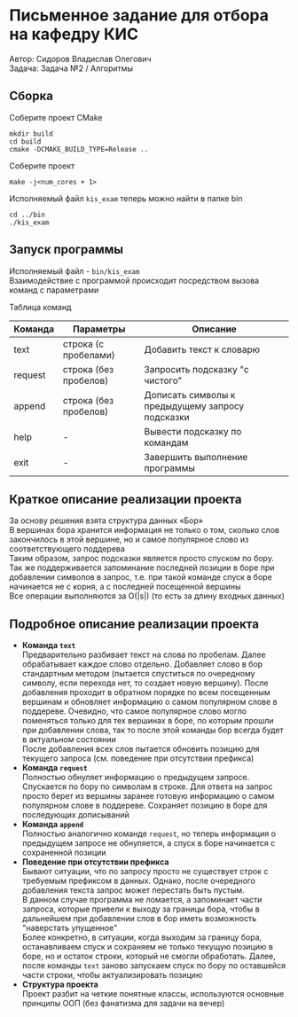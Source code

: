 # Письменное задание для отбора на кафедру КИС

Автор: Сидоров Владислав Олегович\
Задача: Задача №2 / Алгоритмы

## Сборка
Соберите проект CMake
```shell
mkdir build
cd build
cmake -DCMAKE_BUILD_TYPE=Release ..
```

Соберите проект
```shell
make -j<num_cores + 1>
```

Исполняемый файл `kis_exam` теперь можно найти в папке bin
```shell
cd ../bin
./kis_exam
```

## Запуск программы
Исполняемый файл - `bin/kis_exam`\
Взаимодействие с программой происходит посредством вызова команд с параметрами

Таблица команд

| Команда | Параметры             | Описание                                         |
|---------|-----------------------|--------------------------------------------------|
| text    | строка (с пробелами)  | Добавить текст к словарю                         |
| request | строка (без пробелов) | Запросить подсказку "с чистого"                  |
| append  | строка (без пробелов) | Дописать символы к предыдущему запросу подсказки |
| help    | -                     | Вывести подсказку по командам                    |
| exit    | -                     | Завершить выполнение программы                   |


## Краткое описание реализации проекта
За основу решения взята структура данных «Бор»\
В вершинах бора хранится информация не только о том, сколько слов закончилось в этой вершине, но и самое популярное слово из соответствующего поддерева\
Таким образом, запрос подсказки является просто спуском по бору. Так же поддерживается запоминание последней позиции в боре при добавлении символов в запрос, т.е. при такой команде спуск в боре начинается не с корня, а с последней посещенной вершины\
Все операции выполняются за O(|s|) (то есть за длину входных данных)

## Подробное описание реализации проекта
- **Команда `text`**\
    Предварительно разбивает текст на слова по пробелам. Далее обрабатывает каждое слово отдельно. Добавляет слово в бор стандартным методом (пытается спуститься по очередному символу, если перехода нет, то создает новую вершину). После добавления проходит в обратном порядке по всем посещенным вершинам и обновляет информацию о самом популярном слове в поддереве. Очевидно, что самое популярное слово могло поменяться только для тех вершинах в боре, по которым прошли при добавлении слова, так то после этой команды бор всегда будет в актуальном состоянии\
    После добавления всех слов пытается обновить позицию для текущего запроса (см. поведение при отсутствии префикса)
- **Команда `request`**\
    Полностью обнуляет информацию о предыдущем запросе. Спускается по бору по символам в строке. Для ответа на запрос просто берет из вершины заранее готовую информацию о самом популярном слове в поддереве. Сохраняет позицию в боре для последующих дописываний
- **Команда `append`**\
    Полностью аналогично команде `request`, но теперь информация о предыдущем запросе не обнуляется, а спуск в боре начинается с сохраненной позиции
- **Поведение при отсутствии префикса**\
    Бывают ситуации, что по запросу просто не существует строк с требуемым префиксом в данных. Однако, после очередного добавления текста запрос может перестать быть пустым.\
    В данном случае программа не ломается, а запоминает части запроса, которые привели к выходу за границы бора, чтобы в дальнейшем при добавлении слов в бор иметь возможность "наверстать упущенное"\
    Более конкретно, в ситуации, когда выходим за границу бора, останавливаем спуск и сохраняем не только текущую позицию в боре, но и остаток строки, который не смогли обработать. Далее, после команды `text` заново запускаем спуск по бору по оставшейся части строки, чтобы актуализировать позицию
- **Структура проекта**\
    Проект разбит на четкие понятные классы, используются основные принципы ООП (без фанатизма для задачи на вечер)



